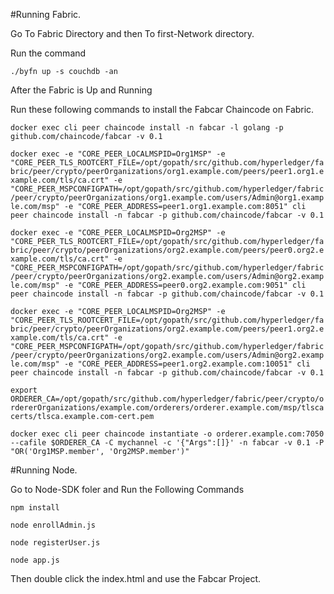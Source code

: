 #Running Fabric.

Go To Fabric Directory and then To first-Network directory.

Run the command 

``` ./byfn up -s couchdb -an ```

After the Fabric is Up and Running

Run these following commands to install the Fabcar Chaincode on Fabric.

```docker exec cli peer chaincode install -n fabcar -l golang -p github.com/chaincode/fabcar -v 0.1```

```docker exec -e "CORE_PEER_LOCALMSPID=Org1MSP" -e "CORE_PEER_TLS_ROOTCERT_FILE=/opt/gopath/src/github.com/hyperledger/fabric/peer/crypto/peerOrganizations/org1.example.com/peers/peer1.org1.example.com/tls/ca.crt" -e "CORE_PEER_MSPCONFIGPATH=/opt/gopath/src/github.com/hyperledger/fabric/peer/crypto/peerOrganizations/org1.example.com/users/Admin@org1.example.com/msp" -e "CORE_PEER_ADDRESS=peer1.org1.example.com:8051" cli peer chaincode install -n fabcar -p github.com/chaincode/fabcar -v 0.1```

```docker exec -e "CORE_PEER_LOCALMSPID=Org2MSP" -e "CORE_PEER_TLS_ROOTCERT_FILE=/opt/gopath/src/github.com/hyperledger/fabric/peer/crypto/peerOrganizations/org2.example.com/peers/peer0.org2.example.com/tls/ca.crt" -e "CORE_PEER_MSPCONFIGPATH=/opt/gopath/src/github.com/hyperledger/fabric/peer/crypto/peerOrganizations/org2.example.com/users/Admin@org2.example.com/msp" -e "CORE_PEER_ADDRESS=peer0.org2.example.com:9051" cli peer chaincode install -n fabcar -p github.com/chaincode/fabcar -v 0.1```

```docker exec -e "CORE_PEER_LOCALMSPID=Org2MSP" -e "CORE_PEER_TLS_ROOTCERT_FILE=/opt/gopath/src/github.com/hyperledger/fabric/peer/crypto/peerOrganizations/org2.example.com/peers/peer1.org2.example.com/tls/ca.crt" -e "CORE_PEER_MSPCONFIGPATH=/opt/gopath/src/github.com/hyperledger/fabric/peer/crypto/peerOrganizations/org2.example.com/users/Admin@org2.example.com/msp" -e "CORE_PEER_ADDRESS=peer1.org2.example.com:10051" cli peer chaincode install -n fabcar -p github.com/chaincode/fabcar -v 0.1```

```export ORDERER_CA=/opt/gopath/src/github.com/hyperledger/fabric/peer/crypto/ordererOrganizations/example.com/orderers/orderer.example.com/msp/tlscacerts/tlsca.example.com-cert.pem```

```docker exec cli peer chaincode instantiate -o orderer.example.com:7050 --cafile $ORDERER_CA -C mychannel -c '{"Args":[]}' -n fabcar -v 0.1 -P "OR('Org1MSP.member', 'Org2MSP.member')"```

#Running Node.

Go to Node-SDK foler and Run the Following Commands

```npm install```

```node enrollAdmin.js```

```node registerUser.js```

```node app.js```


Then double click the index.html and use the Fabcar Project.
